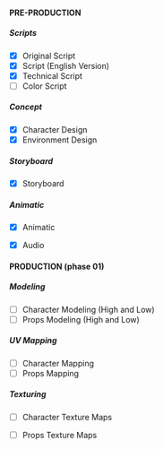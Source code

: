 
#### PRE-PRODUCTION 

##### Scripts

- [x] Original Script
- [x] Script (English Version)
- [x] Technical Script
- [ ] Color Script

##### Concept

- [x] Character Design
- [x] Environment Design

##### Storyboard

- [x] Storyboard

##### Animatic

- [x] Animatic 
- [x] Audio


#### PRODUCTION (phase 01)

##### Modeling

- [ ] Character Modeling (High and Low)
- [ ] Props Modeling (High and Low)

##### UV Mapping

- [ ] Character Mapping
- [ ] Props Mapping

##### Texturing

- [ ] Character Texture Maps
- [ ] Props Texture Maps






